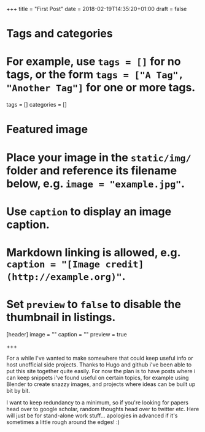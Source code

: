 +++
title = "First Post"
date = 2018-02-19T14:35:20+01:00
draft = false

# Tags and categories
# For example, use `tags = []` for no tags, or the form `tags = ["A Tag", "Another Tag"]` for one or more tags.
tags = []
categories = []

# Featured image
# Place your image in the `static/img/` folder and reference its filename below, e.g. `image = "example.jpg"`.
# Use `caption` to display an image caption.
#   Markdown linking is allowed, e.g. `caption = "[Image credit](http://example.org)"`.
# Set `preview` to `false` to disable the thumbnail in listings.
[header]
image = ""
caption = ""
preview = true

+++

For a while I've wanted to make somewhere that could keep useful info or host unofficial side projects. Thanks to Hugo and github i've been able to put this site together quite easily. For now the plan is to have posts where i can keep snippets i've found useful on certain topics, for example using Blender to create snazzy images, and projects where ideas can be built up bit by bit.

I want to keep redundancy to a minimum, so if you're looking for papers head over to google scholar, random thoughts head over to twitter etc. Here will just be for stand-alone work stuff... apologies in advanced if it's sometimes a little rough around the edges! :)
